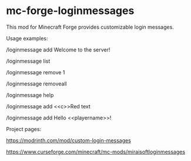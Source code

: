 # mc-forge-loginmessages

This mod for Minecraft Forge provides customizable login messages.

Usage examples:

/loginmessage add Welcome to the server!

/loginmessage list

/loginmessage remove 1

/loginmessage removeall

/loginmessage help

/loginmessage add &lt;&lt;c&gt;&gt;Red text

/loginmessage add Hello &lt;&lt;playername&gt;&gt;!

Project pages:

https://modrinth.com/mod/custom-login-messages

https://www.curseforge.com/minecraft/mc-mods/miraisoftloginmessages
